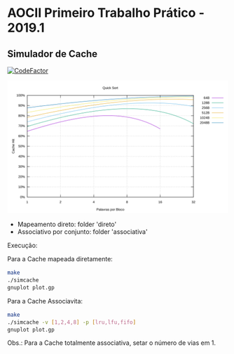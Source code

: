 # AOCII Primeiro Trabalho Prático - 2019.1

## Simulador de Cache

[![CodeFactor](https://www.codefactor.io/repository/github/durfan/ufsj-aoc2-tp1/badge)](https://www.codefactor.io/repository/github/durfan/ufsj-aoc2-tp1)

![Quicsort Hit](./direto/output/quicksort_hit.svg)

* Mapeamento direto: folder 'direto'
* Associativo por conjunto: folder 'associativa'

Execução:

Para a Cache mapeada diretamente:

```bash
make
./simcache
gnuplot plot.gp
```

Para a Cache Associavita:

```bash
make
./simcache -v [1,2,4,8] -p [lru,lfu,fifo]
gnuplot plot.gp
```
Obs.: Para a Cache totalmente associativa, setar o número de vias em 1. 
